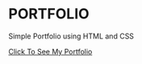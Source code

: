 <h1>PORTFOLIO</h1>

<p>Simple Portfolio using HTML and CSS</p>

<a href="https://dhesavan.github.io/PRODIGY_WD_04/">Click To See My Portfolio</a>
